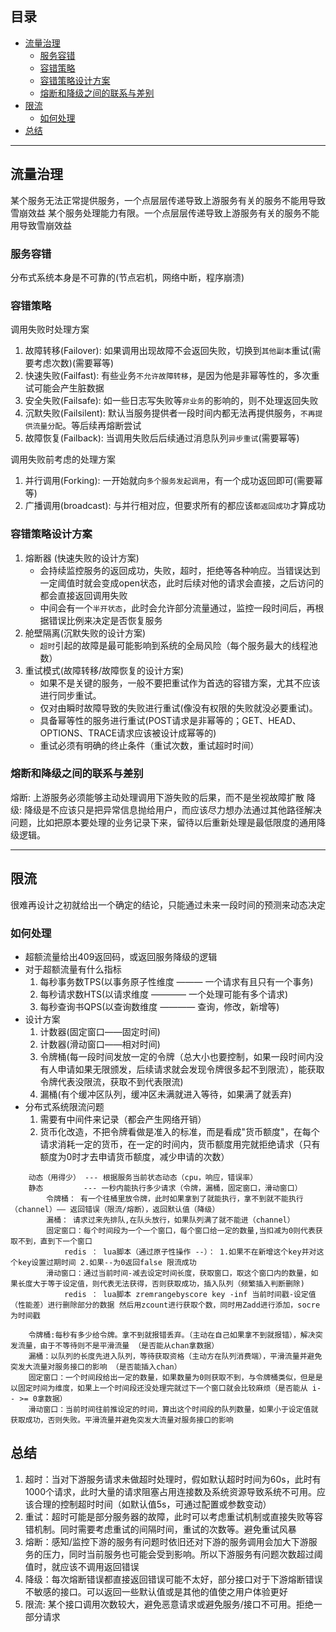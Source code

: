 ## 目录

- [流量治理](#流量治理)
    - [服务容错](#服务容错)
    - [容错策略](#容错策略)
    - [容错策略设计方案](#容错策略设计方案)
    - [熔断和降级之间的联系与差别](#熔断和降级之间的联系与差别)
- [限流](#限流)
    - [如何处理](#如何处理)
- [总结](#总结)

---

## 流量治理
某个服务无法正常提供服务，一个点层层传递导致上游服务有关的服务不能用导致雪崩效益
某个服务处理能力有限。一个点层层传递导致上游服务有关的服务不能用导致雪崩效益

### 服务容错
分布式系统本身是不可靠的(节点宕机，网络中断，程序崩溃)

### 容错策略
调用失败时处理方案
1. 故障转移(Failover): 如果调用出现故障不会返回失败，切换到`其他副本`重试(需要考虑次数)(需要幂等)
2. 快速失败(Failfast): 有些业务`不允许故障转移`，是因为他是非幂等性的，多次重试可能会产生脏数据
3. 安全失败(Failsafe): 如一些日志写失败等`非业务`的影响的，则不处理返回失败
4. 沉默失败(Failsilent): 默认当服务提供者一段时间内都无法再提供服务，`不再提供流量分配`。等后续再熔断尝试
5. 故障恢复(Failback): 当调用失败后后续通过消息队列`异步重试`(需要幂等)

调用失败前考虑的处理方案
1. 并行调用(Forking): 一开始就向`多个服务发起调用`，有一个成功返回即可(需要幂等)
2. 广播调用(broadcast): 与并行相对应，但要求所有的都应该`都返回成功`才算成功


### 容错策略设计方案
1. 熔断器 (快速失败的设计方案)
   * 会持续监控服务的返回成功，失败，超时，拒绝等各种响应。当错误达到一定阈值时就会变成open状态，此时后续对他的请求会直接，之后访问的都会直接返回调用失败
   * 中间会有一个`半开状态`，此时会允许部分流量通过，监控一段时间后，再根据错误比例来决定是否恢复服务
2. 舱壁隔离(沉默失败的设计方案)
   * `超时`引起的故障是最可能影响到系统的全局风险（每个服务最大的线程池数）
3. 重试模式(故障转移/故障恢复的设计方案)
   * 如果不是关键的服务，一般不要把重试作为首选的容错方案，尤其不应该进行同步重试。
   * 仅对由瞬时故障导致的失败进行重试(像没有权限的失败就没必要重试)。
   * 具备幂等性的服务进行重试(POST请求是非幂等的；GET、HEAD、OPTIONS、TRACE请求应该被设计成幂等的)
   * 重试必须有明确的终止条件（重试次数，重试超时时间）

### 熔断和降级之间的联系与差别
熔断: 上游服务必须能够主动处理调用下游失败的后果，而不是坐视故障扩散
降级: 降级是不应该只是把异常信息抛给用户，而应该尽力想办法通过其他路径解决问题，比如把原本要处理的业务记录下来，留待以后重新处理是最低限度的通用降级逻辑。

---

## 限流
很难再设计之初就给出一个确定的结论，只能通过未来一段时间的预测来动态决定

### 如何处理
* 超额流量给出409返回码，或返回服务降级的逻辑
* 对于超额流量有什么指标
  1. 每秒事务数TPS(以事务原子性维度 ——— 一个请求有且只有一个事务) 
  2. 每秒请求数HTS(以请求维度 ———— 一个处理可能有多个请求) 
  3. 每秒查询书QPS(以查询数维度 ———— 查询，修改，新增等)
* 设计方案
  1. 计数器(固定窗口——固定时间)
  2. 计数器(滑动窗口——相对时间)
  3. 令牌桶(每一段时间发放一定的令牌（总大小也要控制，如果一段时间内没有人申请如果无限颁发，后续请求就会发现令牌很多起不到限流），能获取令牌代表没限流，获取不到代表限流)
  4. 漏桶(有个缓冲区队列，缓冲区未满就进入等待，如果满了就丢弃)
* 分布式系统限流问题
  1. 需要有中间件来记录（都会产生网络开销）
  2. 货币化改造，不把令牌看做是准入的标准，而是看成"货币额度"，在每个请求消耗一定的货币，在一定的时间内，货币额度用完就拒绝请求（只有额度为0时才去申请货币额度，减少申请的次数）


```
    动态（用得少） --- 根据服务当前状态动态（cpu，响应，错误率）
    静态         --- 一秒内能执行多少请求（令牌，漏桶，固定窗口，滑动窗口）
        令牌桶： 有一个往桶里放令牌，此时如果拿到了就能执行，拿不到就不能执行（channel）—— 返回错误（限流/熔断），返回默认值（降级）
        漏桶： 请求过来先排队,在队头放行，如果队列满了就不能进（channel）
        固定窗口：每个时间段为一个一个窗口，每个窗口给一定的数量,当扣减为0则代表获取不到，直到下一个窗口
            redis ： lua脚本（通过原子性操作 --）： 1.如果不在新增这个key并对这个key设置过期时间 2.如果--为0返回false 限流成功
        滑动窗口：通过当前时间-减去设定时间长度，获取窗口，取这个窗口内的数量，如果长度大于等于设定值，则代表无法获得，否则获取成功，插入队列（频繁插入判断删除)
            redis ： lua脚本 zremrangebyscore key -inf 当前时间戳-设定值（性能差）进行删除部分的数据 然后用zcount进行获取个数，同时用Zadd进行添加，socre为时间戳

    令牌桶:每秒有多少给令牌。拿不到就报错丢弃。（主动在自己如果拿不到就报错），解决突发流量，由于不等待则不是平滑流量 （是否能从chan拿数据）
    漏桶：以队列的长度先进入队列，等待获取资格（主动方在队列消费端），平滑流量并避免突发大流量对服务接口的影响 （是否能插入chan）
    固定窗口：一个时间段给出一定的数量，如果数量为0则获取不到，与令牌桶类似，但是是以固定时间为维度，如果上一个时间段还没处理完就过下一个窗口就会比较麻烦（是否能从 i-- >= 0拿数据）
    滑动窗口：当前时间往前推设定的时间，算出这个时间段的队列数量，如果小于设定值就获取成功，否则失败。平滑流量并避免突发大流量对服务接口的影响 
```

## 总结
1. 超时：当对下游服务请求未做超时处理时，假如默认超时时间为60s，此时有1000个请求，此时大量的请求阻塞占用连接数及系统资源导致系统不可用。应该合理的控制超时时间（如默认值5s，可通过配置或参数变动）
2. 重试：超时可能是部分服务器的故障，此时可以考虑重试机制或直接失败等容错机制。同时需要考虑重试的间隔时间，重试的次数等。避免重试风暴
3. 熔断：感知/监控下游的服务有问题时依旧还对下游的服务调用会加大下游服务的压力，同时当前服务也可能会受到影响。所以下游服务有问题次数超过阈值时，就应该不调用返回错误
4. 降级：每次熔断错误都直接返回错误可能不太好，部分接口对于下游熔断错误不敏感的接口。可以返回一些默认值或是其他的值使之用户体验更好
5. 限流: 某个接口调用次数较大，避免恶意请求或避免服务/接口不可用。拒绝一部分请求